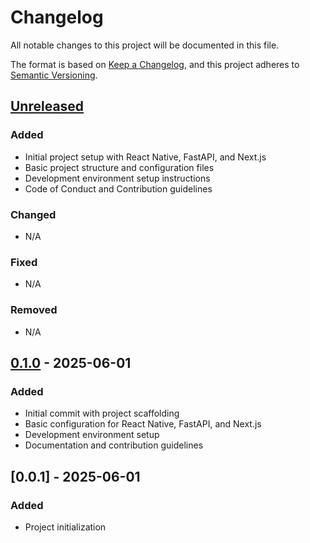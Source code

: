 # Changelog

All notable changes to this project will be documented in this file.

The format is based on [Keep a Changelog](https://keepachangelog.com/en/1.0.0/),
and this project adheres to [Semantic Versioning](https://semver.org/spec/v2.0.0.html).

## [Unreleased]

### Added
- Initial project setup with React Native, FastAPI, and Next.js
- Basic project structure and configuration files
- Development environment setup instructions
- Code of Conduct and Contribution guidelines

### Changed
- N/A

### Fixed
- N/A

### Removed
- N/A

## [0.1.0] - 2025-06-01

### Added
- Initial commit with project scaffolding
- Basic configuration for React Native, FastAPI, and Next.js
- Development environment setup
- Documentation and contribution guidelines

## [0.0.1] - 2025-06-01

### Added
- Project initialization

[Unreleased]: https://github.com/your-username/RightImpact/compare/v0.1.0...HEAD
[0.1.0]: https://github.com/your-username/RightImpact/releases/tag/v0.1.0
